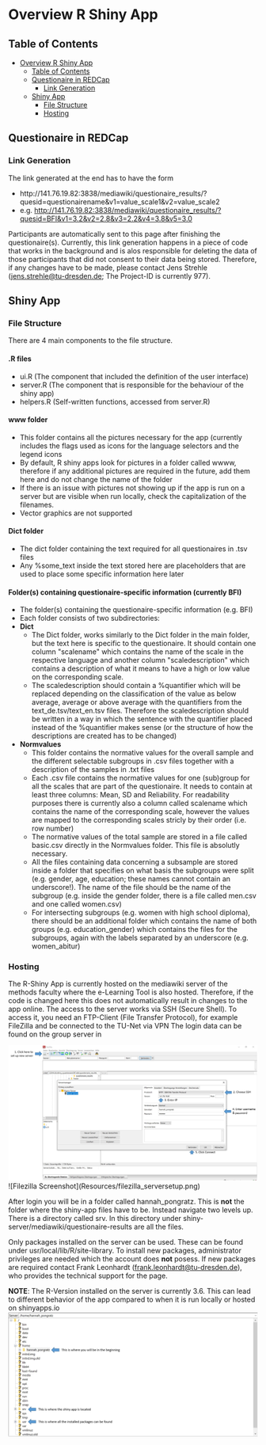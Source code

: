 # Overview R Shiny App
## Table of Contents
- [Overview R Shiny App](#Overview-R-Shiny-App)
  - [Table of Contents](Table-of-Contents)
  - [Questionaire in REDCap](#Questionaire-in-REDCap)
    - [Link Generation](#Link-Generation)
  - [Shiny App](#Shiny-App)
    - [File Structure](#File-Structure)
    - [Hosting](#Hosting)

## Questionaire in REDCap
### Link Generation
The link generated at the end has to have the form 

- http:<area>//141.76.19.82:3838/mediawiki/questionaire_results/?quesid=questionairename&v1=value_scale1&v2=value_scale2
- e.g. http://141.76.19.82:3838/mediawiki/questionaire_results/?quesid=BFI&v1=3.2&v2=2.8&v3=2.2&v4=3.8&v5=3.0

Participants are automatically sent to this page after finishing the questionaire(s). Currently, this link generation happens in a piece of code that works in the background and is alos responsible for deleting the data of those participants that did not consent to their data being stored. Therefore, if any changes have to be made, please contact Jens Strehle (jens.strehle@tu-dresden.de; The Project-ID is currently 977). 

## Shiny App
### File Structure
There are 4 main components to the file structure.

#### .R files  
- ui.R (The component that included the definition of the user interface)
- server.R (The component that is responsible for the behaviour of the shiny app)
- helpers.R (Self-written functions, accessed from server.R)

#### www folder
- This folder contains all the pictures necessary for the app (currently includes the flags used as icons for the language selectors and the legend icons
- By default, R shiny apps look for pictures in a folder called wwww, therefore if any additional pictures are required in the future, add them here and do not change the name of the folder
- If there is an issue with pictures not showing up if the app is run on a server but are visible when run locally, check the capitalization of the filenames.
- Vector graphics are not supported

#### Dict folder
- The dict folder containing the text required for all questionaires in .tsv files
- Any %some_text inside the text stored here are placeholders that are used to place some specific information here later

#### Folder(s) containing questionaire-specific information (currently BFI)
- The folder(s) containing the questionaire-specific information (e.g. BFI)
- Each folder consists of two subdirectories:
- **Dict** 
  - The Dict folder, works similarly to the Dict folder in the main folder, but the text here is specific to the questionaire. It should contain one column "scalename" which contains the name of the scale in the respective language and another column "scaledescription" which contains a description of what it means to have a high or low value on the corresponding scale.
  - The scaledescription should contain a %quantifier which will be replaced depending on the classification of the value as below average, average or above average with the quantifiers from the text_de.tsv/text_en.tsv files. Therefore the scaledescription should be written in a way in which the sentence with the quantifier placed instead of the %quantifier makes sense (or the structure of how the descriptions are created has to be changed)
- **Normvalues**
  - This folder contains the normative values for the overall sample and the different selectable subgroups in .csv files together with a description of the samples in .txt files
  - Each .csv file contains the normative values for one (sub)group for all the scales that are part of the questionaire. It needs to contain at least three columns: Mean, SD and Reliability. For readability purposes there is currently also a column called scalename which contains the name of the corresponding scale, however the values are mapped to the corresponding scales stricly by their order (i.e. row number)
  - The normative values of the total sample are stored in a file called basic.csv directly in the Normvalues folder. This file is absolutly necessary.
  - All the files containing data concerning a subsample are stored inside a folder that specifies on what basis the subgroups were split (e.g. gender, age, education; these names cannot contain an underscore!). The name of the file should be the name of the subgroup (e.g. inside the gender folder, there is a file called men.csv and one called women.csv)
  - For intersecting subgroups (e.g. women with high school diploma), there should be an additional folder which contains the name of both groups (e.g. education_gender) which contains the files for the subgroups, again with the labels separated by an underscore (e.g. women_abitur)

### Hosting
The R-Shiny App is currently hosted on the mediawiki server of the methods faculty where the e-Learning Tool is also hosted. Therefore, if the code is changed here this does not automatically result in changes to the app online.
The access to the server works via SSH (Secure Shell). To access it,  you need an FTP-Client (File Transfer Protocol), for example FileZilla and be connected to the TU-Net via VPN
The login data can be found on the group server in 


<img src="Resources/filezilla_serversetup.png" width="800">
![Filezilla Screenshot](Resources/filezilla_serversetup.png) 

After login you will be in a folder called hannah_pongratz. This is **not** the folder where the shiny-app files have to be. Instead navigate two levels up. There is a directory called srv. In this directory under shiny-server/mediawiki/questionaire-results are all the files.

Only packages installed on the server can be used. These can be found under usr/local/lib/R/site-library. To install new packages, administrator privileges are needed which the account does **not** posess. If new packages are required contact Frank Leonhardt (frank.leonhardt@tu-dresden.de), who provides the technical support for the page.

**NOTE**: The R-Version installed on the server is currently 3.6. This can lead to different behavior of the app compared to when it is run locally or hosted on shinyapps.io
![Filezilla Screenshot](Resources/filezilla_filestructure.png)


